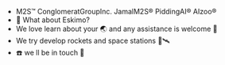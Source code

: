 - M2S™️ ConglomeratGroupInc. JamalM2S®️ PiddingAI®️ AIzoo®️
- 👀 What about Eskimo? 
- We love learn about your 🌏 and any assistance is welcome 🫡
- We try develop rockets and space stations 🚀🛰️
- ☎️ we ll be in touch 🫵

<!---
Jamalsq1Lab/Jamalsq1Lab is a ✨ special ✨ repository because its `README.md` (this file) appears on your GitHub profile.
You can click the Preview link to take a look at your changes.
--->
